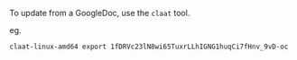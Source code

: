 To update from a GoogleDoc, use the `claat` tool.

eg. 
```
claat-linux-amd64 export 1fDRVc23lN8wi65TuxrLLhIGNG1huqCi7fHnv_9vD-oc
```